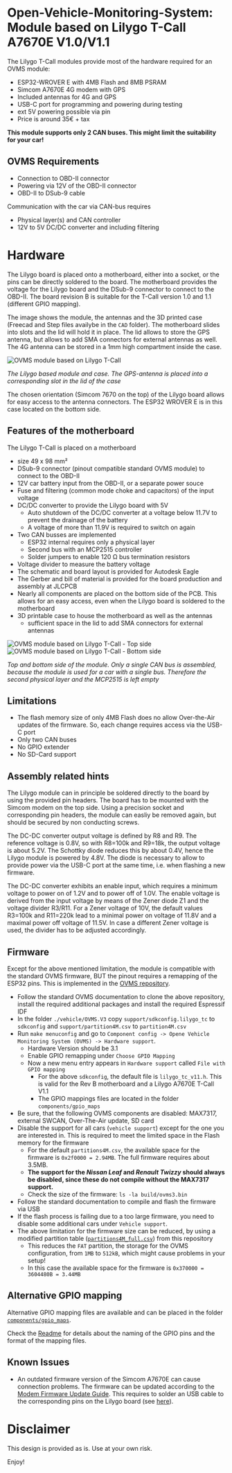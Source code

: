 Open-Vehicle-Monitoring-System: Module based on Lilygo T-Call A7670E V1.0/V1.1
==============================================================================
The Lilygo T-Call modules provide most of the hardware required for an OVMS module:
- ESP32-WROVER E with 4MB Flash and 8MB PSRAM
- Simcom A7670E 4G modem with GPS 
- Included antennas for 4G and GPS
- USB-C port for programming and powering during testing
- ext 5V powering possible via pin
- Price is around 35€ + tax

**This module supports only 2 CAN buses. This might limit the suitability for your car!**

OVMS Requirements
----------------- 
- Connection to OBD-II connector
- Powering via 12V of the OBD-II connector
- OBD-II to DSub-9 cable 

Communication with the car via CAN-bus requires
- Physical layer(s) and CAN controller
- 12V to 5V DC/DC converter and including filtering

Hardware
========
The Lilygo board is placed onto a motherboard, either into a socket, or the pins can be directly soldered to the board. The motherboard provides the voltage for the Lilygo board and the DSub-9 connector to connect to the OBD-II.
The board revision B is suitable for the T-Call version 1.0 and 1.1 (different GPIO mapping).

The image shows the module, the antennas and the 3D printed case (Freecad and Step files availybe in the `CAD` folder). The motherboard slides into slots and the lid will hold it in place.
The lid allows to store the GPS antenna, but allows to add SMA connectors for external antennas as well. The 4G antenna can be stored in a 1mm high compartment inside the case.

![OVMS module based on Lilygo T-Call](/images/ovms-liulygo-module_w_case_500px.jpg)

*The Lilygo based module and case. The GPS-antenna is placed into a corresponding slot in the lid of the case*

The chosen orientation (Simcom 7670 on the top) of the Lilygo board allows for easy access to the antenna connectors. The ESP32 WROVER E is in this case located on the bottom side.  

Features of the motherboard
---------------------------
The Lilygo T-Call is placed on a motherboard 
- size 49 x 98 mm²
- DSub-9 connector (pinout compatible standard OVMS module) to connect to the OBD-II
- 12V car battery input from the OBD-II, or a separate power souce 
- Fuse and filtering (common mode choke and capacitors) of the input voltage 
- DC/DC converter to provide the Lilygo board with 5V
    - Auto shutdown of the DC/DC converter at a voltage below 11.7V to prevent the drainage of the battery
    - A voltage of more than 11.9V is required to switch on again
- Two CAN busses are implemented
    - ESP32 internal requires only a physical layer
    - Second bus with an MCP2515 controller
    - Solder jumpers to enable 120 &Omega; bus termination resistors 
- Voltage divider to measure the battery voltage
- The schematic and board layout is provided for Autodesk Eagle
- The Gerber and bill of material is provided for the board production and assembly at JLCPCB 
- Nearly all components are placed on the bottom side of the PCB. This allows for an easy access, even when the Lilygo board is soldered to the motherboard
- 3D printable case to house the motherboard as well as the antennas
    - sufficient space in the lid to add SMA connectors for external antennas

![OVMS module based on Lilygo T-Call - Top side](/images/ovms-lilygo-module_top_500px.jpg)
![OVMS module based on Lilygo T-Call - Bottom side](/images/ovms-lilygo-module_bottom_500px.jpg)

*Top and bottom side of the module. Only a single CAN bus is assembled, because the module is used for a car with a single bus. Therefore the second physical layer and the MCP2515 is left empty*

Limitations
-----------
- The flash memory size of only 4MB Flash does no allow Over-the-Air updates of the firmware. So, each change requires access via the USB-C port 
- Only two CAN buses
- No GPIO extender
- No SD-Card support

Assembly related hints
----------------------
The Lilygo module can in principle be soldered directly to the board by using the provided pin headers. The board has to be mounted with the Simcom modem on the top side.
Using a precision socket and corresponding pin headers, the module can easliy be removed again, but should be secured by non conducting screws.
 
The DC-DC converter output voltage is defined by R8 and R9. The reference voltage is 0.8V, so with R8=100k and R9=18k, the output voltage is about 5.2V.
The Schottky diode reduces this by about 0.4V, hence the Lilygo module is powered by 4.8V. The diode is necessary to allow to provide power via the USB-C 
port at the same time, i.e. when flashing a new firmware. 

The DC-DC converter exhibits an enable input, which requires a minimum voltage to power on of 1.2V and to power off of 1.0V. The enable voltage is derived from the 
input voltage by means of the Zener diode Z1 and the voltage divider R3/R11. For a Zener voltage of 10V, the default values R3=100k and R11=220k lead to 
a minimal power on voltage of 11.8V and a maximal power off voltage of 11.5V. In case a different Zener voltage is used, the divider has to be adjusted accordingly. 
 

Firmware
--------
Except for the above mentioned limitation, the module is compatible with the standard OVMS firmware, BUT the pinout requires a remapping of the ESP32 pins.
This is implemented in the [OVMS repository](https://github.com/openvehicles/Open-Vehicle-Monitoring-System-3). 
- Follow the standard OVMS documentation to clone the above repository, install the required additional packages and install the required Espressif IDF
- In the folder `./vehicle/OVMS.V3` copy `support/sdkconfig.lilygo_tc` to `sdkconfig` and `support/partition4M.csv` to `partition4M.csv`
- Run `make menuconfig` and go to `Component config -> Opene Vehicle Monitoring System (OVMS) -> Hardware support`.
  - Hardware Version should be 3.1
  - Enable GPIO remapping under `Choose GPIO Mapping`
  - Now a new menu entry appears in `Hardware support` called `File with GPIO mapping`
	- For the above `sdkconfig`, the default file is `lilygo_tc_v11.h`. This is valid for the Rev B motherboard and a Lilygo A7670E T-Call V1.1
	- The GPIO mappings files are located in the folder `components/gpio_maps`
- Be sure, that the following OVMS components are disabled: MAX7317, external SWCAN, Over-The-Air update, SD card
- Disable the support for all cars (`vehicle support`) except for the one you are interested in. This is required to meet the limited space in the Flash memory for the firmware
  - For the default `partitions4M.csv`, the available space for the firmware is `0x2f0000 = 2.94MB`. The full firmware requires about 3.5MB.
  - **The support for the *Nissan Leaf* and *Renault Twizzy* should always be disabled, since these do not compile without the MAX7317 support.**  
  - Check the size of the firmware: `ls -la build/ovms3.bin`
- Follow the standard documentation to compile and flash the firmware via USB
- If the flash process is failing due to a too large firmware, you need to disable some additional cars under `Vehicle support`. 
- The above limitation for the firmware size can be reduced, by using a modified partition table ([`partitions4M_full.csv`](partitions4M_full.csv)) from this repository
  - This reduces the `FAT` partition, the storage for the OVMS configuration, from `1MB` to `512kB`, which might cause problems in your setup!
  - In this case the available space for the firmware is `0x370000 = 3604480B = 3.44MB`

Alternative GPIO mapping
-------
Alternative GPIO mapping files are available and can be placed in the folder [`components/gpio_maps`](https://github.com/openvehicles/Open-Vehicle-Monitoring-System-3/tree/master/vehicle/OVMS.V3/components/gpio_maps). 

Check the [Readme](https://github.com/openvehicles/Open-Vehicle-Monitoring-System-3/tree/master/vehicle/OVMS.V3/components/gpio_maps) for details about the naming of the GPIO pins and the format of the mapping files.


Known Issues
------------
- An outdated firmware version of the Simcom A7670E can cause connection problems. The firmware can be updated according to the
[Modem Firmware Update Guide](https://github.com/Xinyuan-LilyGO/LilyGO-T-A76XX/blob/main/docs/update_fw.md). 
This requires to solder an USB cable to the corresponding pins on the Lilygo board (see [here](https://github.com/Xinyuan-LilyGO/LilyGO-T-A76XX/issues/180)).

Disclaimer
==========
This design is provided as is. Use at your own risk.

Enjoy!
